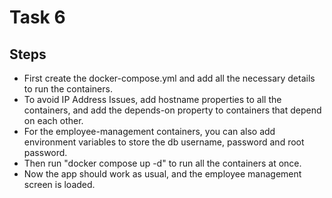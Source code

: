 # Task 6

## Steps
 - First create the docker-compose.yml and add all the necessary details to run the containers.
 - To avoid IP Address Issues, add hostname properties to all the containers, and add the depends-on property to containers that depend on each other.
 - For the employee-management containers, you can also add environment variables to store the db username, password and root password.
 - Then run "docker compose up -d" to run all the containers at once.
 - Now the app should work as usual, and the employee management screen is loaded.
